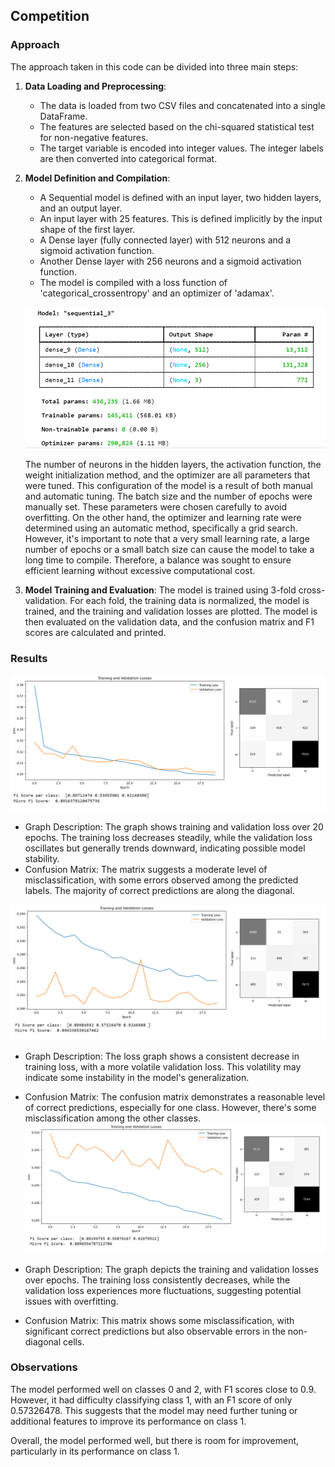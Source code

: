
## Competition

### Approach

The approach taken in this code can be divided into three main steps:

1. **Data Loading and Preprocessing**: 
   - The data is loaded from two CSV files and concatenated into a single DataFrame. 
   - The features are selected based on the chi-squared statistical test for non-negative features.
   - The target variable is encoded into integer values. The integer labels are then converted into categorical format.

2. **Model Definition and Compilation**: 
   - A Sequential model is defined with an input layer, two hidden layers, and an output layer. 
   - An input layer with 25 features. This is defined implicitly by the input shape of the first layer.  
   - A Dense layer (fully connected layer) with 512 neurons and a sigmoid activation function.  
   - Another Dense layer with 256 neurons and a sigmoid activation function.
   - The model is compiled with a loss function of 'categorical_crossentropy' and an optimizer of 'adamax'.

    ![](Ressources/compet4.png)

    The number of neurons in the hidden layers, the activation function, the weight initialization method, and the optimizer are all parameters that were tuned. This configuration of the model is a result of both manual and automatic tuning. The batch size and the number of epochs were manually set. These parameters were chosen carefully to avoid overfitting. On the other hand, the optimizer and learning rate were determined using an automatic method, specifically a grid search. 
    However, it's important to note that a very small learning rate, a large number of epochs or a small batch size can cause the model to take a long time to compile. Therefore, a balance was sought to ensure efficient learning without excessive computational cost.


3. **Model Training and Evaluation**: The model is trained using 3-fold cross-validation. For each fold, the training data is normalized, the model is trained, and the training and validation losses are plotted. The model is then evaluated on the validation data, and the confusion matrix and F1 scores are calculated and printed.

### Results

![](Ressources/compet1.png)
- Graph Description: The graph shows training and validation loss over 20 epochs. The training loss decreases steadily, while the validation loss oscillates but generally trends downward, indicating possible model stability.
- Confusion Matrix: The matrix suggests a moderate level of misclassification, with some errors observed among the predicted labels. The majority of correct predictions are along the diagonal.

![](Ressources/compet3.png)
- Graph Description: The loss graph shows a consistent decrease in training loss, with a more volatile validation loss. This volatility may indicate some instability in the model's generalization.
- Confusion Matrix: The confusion matrix demonstrates a reasonable level of correct predictions, especially for one class. However, there's some misclassification among the other classes.
![](Ressources/compet2.png)

- Graph Description: The graph depicts the training and validation losses over epochs. The training loss consistently decreases, while the validation loss experiences more fluctuations, suggesting potential issues with overfitting.
- Confusion Matrix: This matrix shows some misclassification, with significant correct predictions but also observable errors in the non-diagonal cells.


### Observations

The model performed well on classes 0 and 2, with F1 scores close to 0.9. However, it had difficulty classifying class 1, with an F1 score of only 0.57326478. This suggests that the model may need further tuning or additional features to improve its performance on class 1. 

Overall, the model performed well, but there is room for improvement, particularly in its performance on class 1.